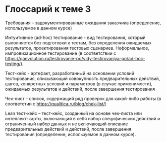 # Глоссарий к теме 3

Требования – задокументированные ожидания заказчика (определение, используемое в данном курсе)

Интуитивное (ad-hoc) тестирование - вид тестирования, который выполняется без подготовки к тестам, без определения
ожидаемых результатов, проектирования тестовых сценариев. Неформальное, импровизационное тестирование (в соответствии
с https://qaevolution.ru/testirovanie-po/vidy-testirovaniya-po/ad-hoc-testing/).

Тест-кейс - артефакт, разработанный на основании условий тестирования, описывающий совокупность предварительных
действий, шагов, конкретных условий и параметров (в случае применимости), ожидаемых результатов и действий, после
завершения тестирования

Чек-лист – список, содержащий ряд проверок для какой-либо работы (в соответстии с https://qualitica.ru/blog/chek-list/)

Lean тест-кейс – тест-кейс, созданный на основе чек-листа или интеллект-карты, включающий в себя набор специфических
действий и ограниченный набор данных и не включающий описание предварительных действий и действий, после завершения
тестирования (определение, используемое в данном курсе).
